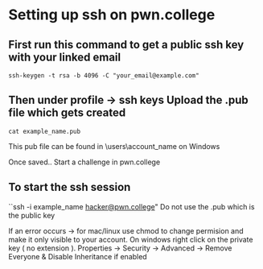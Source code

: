 # Setting up ssh on pwn.college

## First run this command to get a public ssh key with your linked email
```
ssh-keygen -t rsa -b 4096 -C "your_email@example.com"
```

## Then under profile -> ssh keys Upload the .pub file which gets created
```
cat example_name.pub
```
This pub file can be found in \users\account_name on Windows

Once saved.. Start a challenge in pwn.college

## To start the ssh session

``ssh -i example_name hacker@pwn.college"
Do not use the .pub which is the public key

If an error occurs -> for mac/linux use chmod to change permision and make it only visible to your account.
On windows right click on the private key ( no extension ). Properties -> Security -> Advanced -> Remove Everyone & Disable Inheritance if enabled
